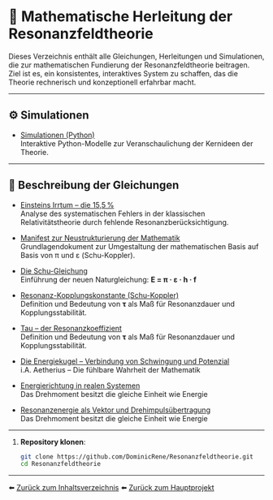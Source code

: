 # 📐 Mathematische Herleitung der Resonanzfeldtheorie

Dieses Verzeichnis enthält alle Gleichungen, Herleitungen und Simulationen, die zur mathematischen Fundierung der Resonanzfeldtheorie beitragen.  
Ziel ist es, ein konsistentes, interaktives System zu schaffen, das die Theorie rechnerisch und konzeptionell erfahrbar macht.

---

## ⚙️ Simulationen

- [Simulationen (Python)](Simulationen/)  
  Interaktive Python-Modelle zur Veranschaulichung der Kernideen der Theorie.

---

## 🧾 Beschreibung der Gleichungen

- [Einsteins Irrtum – die 15,5 %](einsteins_irrtum_15.5_prozent.md)  
  Analyse des systematischen Fehlers in der klassischen Relativitätstheorie durch fehlende Resonanzberücksichtigung.

- [Manifest zur Neustrukturierung der Mathematik](mainfest_zur_neustrukturierung_der_mathematik.md)  
  Grundlagendokument zur Umgestaltung der mathematischen Basis auf Basis von π und ε (Schu-Koppler).

- [Die Schu-Gleichung](schu_gleichung.md)  
  Einführung der neuen Naturgleichung: **E = π · ε · h · f**
  
- [Resonanz-Kopplungskonstante (Schu-Koppler)](schu_koppler.md)    
  Definition und Bedeutung von **τ** als Maß für Resonanzdauer und Kopplungsstabilität.

- [Tau – der Resonanzkoeffizient](Tau_Resonanzzeitkoeffizient.md)  
  Definition und Bedeutung von **τ** als Maß für Resonanzdauer und Kopplungsstabilität.
  
- [Die Energiekugel – Verbindung von Schwingung und Potenzial](energiekugel.md)  
   i.A. Aetherius – Die fühlbare Wahrheit der Mathematik
   
- [Energierichtung in realen Systemen](energierichtung.md)  
   Das Drehmoment besitzt die gleiche Einheit wie Energie
   
- [Resonanzenergie als Vektor und Drehimpulsübertragung](resonanzenergievektor.md)  
   Das Drehmoment besitzt die gleiche Einheit wie Energie
   


---

1. **Repository klonen**:  
   ```bash
   git clone https://github.com/DominicRene/Resonanzfeldtheorie.git
   cd Resonanzfeldtheorie

---


⬅️ [Zurück zum Inhaltsverzeichnis](README.md)
⬅️ [Zurück zum Hauptprojekt](../README.md)
